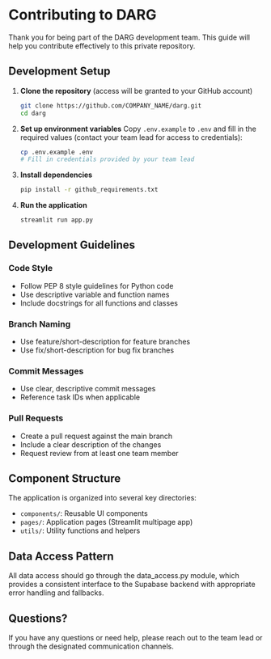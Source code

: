 # Contributing to DARG

Thank you for being part of the DARG development team. This guide will help you contribute effectively to this private repository.

## Development Setup

1. **Clone the repository** (access will be granted to your GitHub account)
   ```bash
   git clone https://github.com/COMPANY_NAME/darg.git
   cd darg
   ```

2. **Set up environment variables**
   Copy `.env.example` to `.env` and fill in the required values (contact your team lead for access to credentials):
   ```bash
   cp .env.example .env
   # Fill in credentials provided by your team lead
   ```

3. **Install dependencies**
   ```bash
   pip install -r github_requirements.txt
   ```

4. **Run the application**
   ```bash
   streamlit run app.py
   ```

## Development Guidelines

### Code Style
- Follow PEP 8 style guidelines for Python code
- Use descriptive variable and function names
- Include docstrings for all functions and classes

### Branch Naming
- Use feature/short-description for feature branches
- Use fix/short-description for bug fix branches

### Commit Messages
- Use clear, descriptive commit messages
- Reference task IDs when applicable

### Pull Requests
- Create a pull request against the main branch
- Include a clear description of the changes
- Request review from at least one team member

## Component Structure

The application is organized into several key directories:

- `components/`: Reusable UI components
- `pages/`: Application pages (Streamlit multipage app)
- `utils/`: Utility functions and helpers

## Data Access Pattern

All data access should go through the data_access.py module, which provides a consistent interface to the Supabase backend with appropriate error handling and fallbacks.

## Questions?

If you have any questions or need help, please reach out to the team lead or through the designated communication channels.
